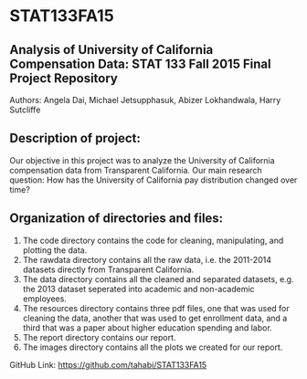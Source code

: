 # STAT133FA15

## Analysis of University of California Compensation Data: STAT 133 Fall 2015 Final Project Repository
Authors: Angela Dai, Michael Jetsupphasuk, Abizer Lokhandwala, Harry Sutcliffe

## Description of project:
  Our objective in this project was to analyze the University of California compensation data from Transparent California. Our main research question: How has the University of California pay distribution changed over time?


## Organization of directories and files:
1. The code directory contains the code for cleaning, manipulating, and plotting the data. 
2. The rawdata directory contains all the raw data, i.e. the 2011-2014 datasets directly from Transparent California.
3. The data directory contains all the cleaned and separated datasets, e.g. the 2013 dataset seperated into academic and non-academic employees.
4. The resources directory contains three pdf files, one that was used for cleaning the data, another that was used to get enrollment data, and a third that was a paper about higher education spending and labor.
5. The report directory contains our report.
6. The images directory contains all the plots we created for our report.

GitHub Link: https://github.com/tahabi/STAT133FA15